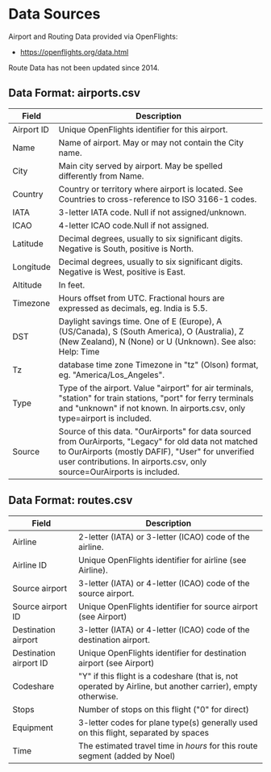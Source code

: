 # Data Sources 
Airport and Routing Data provided via OpenFlights:
- https://openflights.org/data.html

Route Data has not been updated since 2014.

## Data Format: airports.csv

| Field      | Description                                                                                                                                                                                                                            |
|------------|----------------------------------------------------------------------------------------------------------------------------------------------------------------------------------------------------------------------------------------|
| Airport ID | Unique OpenFlights identifier for this airport.                                                                                                                                                                                        |
| Name       | Name of airport. May or may not contain the City name.                                                                                                                                                                                 |
| City       | Main city served by airport. May be spelled differently from Name.                                                                                                                                                                     |
| Country    | Country or territory where airport is located. See Countries to cross-reference to ISO 3166-1 codes.                                                                                                                                   |
| IATA       | 3-letter IATA code. Null if not assigned/unknown.                                                                                                                                                                                      |
| ICAO       | 4-letter ICAO code.Null if not assigned.                                                                                                                                                                                               |
| Latitude   | Decimal degrees, usually to six significant digits. Negative is South, positive is North.                                                                                                                                              |
| Longitude  | Decimal degrees, usually to six significant digits. Negative is West, positive is East.                                                                                                                                                |
| Altitude   | In feet.                                                                                                                                                                                                                               |
| Timezone   | Hours offset from UTC. Fractional hours are expressed as decimals, eg. India is 5.5.                                                                                                                                                   |
| DST        | Daylight savings time. One of E (Europe), A (US/Canada), S (South America), O (Australia), Z (New Zealand), N (None) or U (Unknown). See also: Help: Time                                                                              |
| Tz         | database time zone 	Timezone in "tz" (Olson) format, eg. "America/Los_Angeles".                                                                                                                                                         |
| Type       | Type of the airport. Value "airport" for air terminals, "station" for train stations, "port" for ferry terminals and "unknown" if not known. In airports.csv, only type=airport is included.                                           |
| Source     | Source of this data. "OurAirports" for data sourced from OurAirports, "Legacy" for old data not matched to OurAirports (mostly DAFIF), "User" for unverified user contributions. In airports.csv, only source=OurAirports is included. |

## Data Format: routes.csv
| Field                  | Description                                                                                                 |
|------------------------|-------------------------------------------------------------------------------------------------------------|
| Airline                | 2-letter (IATA) or 3-letter (ICAO) code of the airline.                                                     |
| Airline ID             | Unique OpenFlights identifier for airline (see Airline).                                                    |
| Source airport         | 3-letter (IATA) or 4-letter (ICAO) code of the source airport.                                              |
| Source airport ID      | Unique OpenFlights identifier for source airport (see Airport)                                              |
| Destination airport    | 3-letter (IATA) or 4-letter (ICAO) code of the destination airport.                                         |
| Destination airport ID | Unique OpenFlights identifier for destination airport (see Airport)                                         |
| Codeshare              | "Y" if this flight is a codeshare (that is, not operated by Airline, but another carrier), empty otherwise. |
| Stops                  | Number of stops on this flight ("0" for direct)                                                             |
| Equipment              | 3-letter codes for plane type(s) generally used on this flight, separated by spaces                         |
| Time | The estimated travel time in _hours_ for this route segment (added by Noel)|